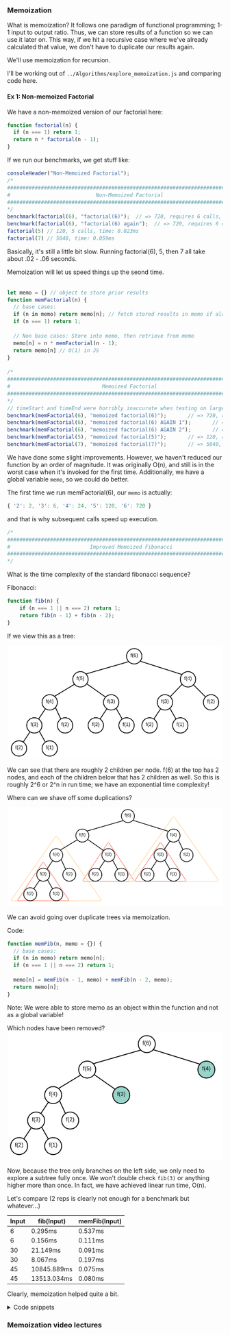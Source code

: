 ### Memoization

  What is memoization? It follows one paradigm of functional programming; 1-1 input to output ratio. Thus, we can store results of a function so we can use it later on. This way, if we hit a recursive case where we've already calculated that value, we don't have to duplicate our results again.

  We'll use memoization for recursion.

I'll be working out of `../Algorithms/explore_memoization.js` and comparing code here.

#### Ex 1: Non-memoized Factorial
We have a non-memoized version of our factorial here:

```js
function factorial(n) {
  if (n === 1) return 1;
  return n * factorial(n - 1);
}
```

If we run our benchmarks, we get stuff like: 

```js
consoleHeader("Non-Memoized Factorial");
/*
################################################################################
#                            Non-Memoized Factorial                            #
################################################################################
*/
benchmark(factorial(6), "factorial(6)");  // => 720, requires 6 calls, time: 0.246ms
benchmark(factorial(6), "factorial(6) again");  // => 720, requires 6 calls, time: 0.043ms
factorial(5) // 120, 5 calls, time: 0.023ms
factorial(7) // 5040, time: 0.059ms

```
  Basically, it's still a little bit slow. Running factorial(6), 5, then 7 all take about .02 - .06 seconds.

  Memoization will let us speed things up the seond time.

```js

let memo = {} // object to store prior results
function memFactorial(n) {
  // base cases:
  if (n in memo) return memo[n]; // fetch stored results in memo if already there
  if (n === 1) return 1;

  // Non base cases: Store into memo, then retrieve from memo
  memo[n] = n * memFactorial(n - 1);
  return memo[n] // O(1) in JS
}

/*
################################################################################
#                              Memoized Factorial                              #
################################################################################
*/
// timeStart and timeEnd were horribly inaccurate when testing on larger inputs...
benchmark(memFactorial(6), "memoized factorial(6)");       // => 720, requires 6 calls
benchmark(memFactorial(6), "memoized factorial(6) AGAIN 1");       // => 720, requires 1 call
benchmark(memFactorial(6), "memoized factorial(6) AGAIN 2");       // => 720, requires 1 call
benchmark(memFactorial(5), "memoized factorial(5)");       // => 120, requires 1 call
benchmark(memFactorial(7), "memoized factorial(7)");       // => 5040, requires 2 calls

```

  We have done some slight improvements. However, we haven't reduced our function by an order of magnitude. It was originally O(n), and still is in the worst case when it's invoked for the first time. Additionally, we have a global variable `memo`, so we could do better.

  The first time we run memFactorial(6), our `memo` is actually:
```js
{ '2': 2, '3': 6, '4': 24, '5': 120, '6': 720 }
```
  and that is why subsequent calls speed up execution.

```js
/*
################################################################################
#                          Improved Memoized Fibonacci                         #
################################################################################
*/
```

What is the time complexity of the standard fibonacci sequence?

Fibonacci:
```js
function fib(n) {
    if (n === 1 || n === 2) return 1;
    return fib(n - 1) + fib(n - 2);
}
```

If we view this as a tree:

![fib tree](Images/fib_tree.png)


  We can see that there are roughly 2 children per node. f(6) at the top has 2 nodes, and each of the children below that has 2 children as well. So this is roughly 2^6 or 2^n in run time; we have an exponential time complexity!

Where can we shave off some duplications?

![fib tree with subtrees colored](Images/fib_tree_dups_colored.png)

We can avoid going over duplicate trees via memoization.

Code:

```js
function memFib(n, memo = {}) {
  // base cases:
  if (n in memo) return memo[n];
  if (n === 1 || n === 2) return 1;

  memo[n] = memFib(n - 1, memo) + memFib(n - 2, memo);
  return memo[n];
}
```
Note: We were able to store memo as an object within the function and not as a global variable!

Which nodes have been removed?
![fib tree abbreviated](Images/fib_tree_abrv.png)

Now, because the tree only branches on the left side, we only need to explore a subtree fully once. We won't double check `fib(3)` or anything higher more than once. In fact, we have achieved linear run time, O(n).

Let's compare (2 reps is clearly not enough for a benchmark but whatever...)

| Input 	| fib(Input)  	| memFib(Input) 	|
|-------	|-------------	|---------------	|
| 6     	| 0.295ms     	| 0.537ms       	|
| 6     	| 0.156ms     	| 0.111ms       	|
| 30    	| 21.149ms    	| 0.091ms       	|
| 30    	| 8.067ms     	| 0.197ms       	|
| 45    	| 10845.889ms 	| 0.075ms       	|
| 45    	| 13513.034ms 	| 0.080ms       	|

Clearly, memoization helped quite a bit.

<details> 
<summary> Code snippets </summary>

Nonmemoized:
```js
consoleHeader("Fibonacci");
benchmark(() => fib(6), "fib(6) Rep 1");
benchmark(() => fib(6), "fib(6) Rep 2");
benchmark(() => fib(30), "fib(30) Rep 1");
benchmark(() => fib(30), "fib(30) Rep 2");
benchmark(() => fib(45), "fib(45) Rep 1");
benchmark(() => fib(45), "fib(45) Rep 2");
```
Memoized:
```js
consoleHeader("Memoized Fib");
benchmark(() => memFib(6), "memFib(6) Rep 1");
benchmark(() => memFib(6), "memFib(6) Rep 2");
benchmark(() => memFib(30), "memFib(30) Rep 1");
benchmark(() => memFib(30), "memFib(30) Rep 2");
benchmark(() => memFib(45), "memFib(45) Rep 1");
benchmark(() => memFib(45), "memFib(45) Rep 2");
```

</details>

### Memoization video lectures

